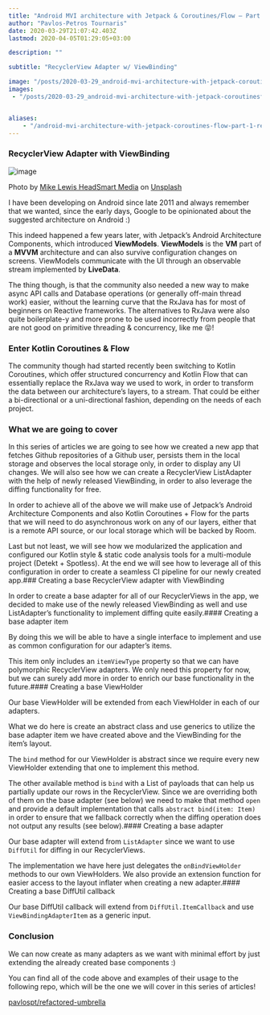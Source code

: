 ```yaml
---
title: "Android MVI architecture with Jetpack & Coroutines/Flow — Part 1 — RecyclerView Adapter w/…"
author: "Pavlos-Petros Tournaris"
date: 2020-03-29T21:07:42.403Z
lastmod: 2020-04-05T01:29:05+03:00

description: ""

subtitle: "RecyclerView Adapter w/ ViewBinding"

image: "/posts/2020-03-29_android-mvi-architecture-with-jetpack-coroutinesflowpart-1recyclerview-adapter-w/images/1.jpeg" 
images:
 - "/posts/2020-03-29_android-mvi-architecture-with-jetpack-coroutinesflowpart-1recyclerview-adapter-w/images/1.jpeg" 


aliases:
    - "/android-mvi-architecture-with-jetpack-coroutines-flow-part-1-recyclerview-adapter-w-83a10134207f"
---
```


### RecyclerView Adapter with ViewBinding



![image](/posts/2020-03-29_android-mvi-architecture-with-jetpack-coroutinesflowpart-1recyclerview-adapter-w/images/1.jpeg)

Photo by [Mike Lewis HeadSmart Media](https://unsplash.com/@mikeanywhere?utm_source=unsplash&amp;utm_medium=referral&amp;utm_content=creditCopyText) on [Unsplash](https://unsplash.com/s/photos/flow?utm_source=unsplash&amp;utm_medium=referral&amp;utm_content=creditCopyText)

I have been developing on Android since late 2011 and always remember that we wanted, since the early days, Google to be opinionated about the suggested architecture on Android :)

This indeed happened a few years later, with Jetpack’s Android Architecture Components, which introduced **ViewModels**. **ViewModels** is the **VM** part of a **MVVM** architecture and can also survive configuration changes on screens. ViewModels communicate with the UI through an observable stream implemented by **LiveData**.

The thing though, is that the community also needed a new way to make async API calls and Database operations (or generally off-main thread work) easier, without the learning curve that the RxJava has for most of beginners on Reactive frameworks. The alternatives to RxJava were also quite boilerplate-y and more prone to be used incorrectly from people that are not good on primitive threading &amp; concurrency, like me 😝!

### Enter Kotlin Coroutines &amp; Flow

The community though had started recently been switching to Kotlin Coroutines, which offer structured concurrency and Kotlin Flow that can essentially replace the RxJava way we used to work, in order to transform the data between our architecture’s layers, to a stream. That could be either a bi-directional or a uni-directional fashion, depending on the needs of each project.

### What we are going to cover

In this series of articles we are going to see how we created a new app that fetches Github repositories of a Github user, persists them in the local storage and observes the local storage only, in order to display any UI changes. We will also see how we can create a RecyclerView ListAdapter with the help of newly released ViewBinding, in order to also leverage the diffing functionality for free.

In order to achieve all of the above we will make use of Jetpack’s Android Architecture Components and also Kotlin Coroutines + Flow for the parts that we will need to do asynchronous work on any of our layers, either that is a remote API source, or our local storage which will be backed by Room.

Last but not least, we will see how we modularized the application and configured our Kotlin style &amp; static code analysis tools for a multi-module project (Detekt + Spotless). At the end we will see how to leverage all of this configuration in order to create a seamless CI pipeline for our newly created app.### Creating a base RecyclerView adapter with ViewBinding

In order to create a base adapter for all of our RecyclerViews in the app, we decided to make use of the newly released ViewBinding as well and use ListAdapter’s functionality to implement diffing quite easily.#### Creating a base adapter item

By doing this we will be able to have a single interface to implement and use as common configuration for our adapter’s items.




This item only includes an `itemViewType` property so that we can have polymorphic RecyclerView adapters. We only need this property for now, but we can surely add more in order to enrich our base functionality in the future.#### Creating a base ViewHolder

Our base ViewHolder will be extended from each ViewHolder in each of our adapters.




What we do here is create an abstract class and use generics to utilize the base adapter item we have created above and the ViewBinding for the item’s layout.

The `bind` method for our ViewHolder is abstract since we require every new ViewHolder extending that one to implement this method.

The other available method is `bind` with a List of payloads that can help us partially update our rows in the RecyclerView. Since we are overriding both of them on the base adapter (see below) we need to make that method `open` and provide a default implementation that calls `abstract bind(item: Item)` in order to ensure that we fallback correctly when the diffing operation does not output any results (see below).#### Creating a base adapter

Our base adapter will extend from `ListAdapter` since we want to use `DiffUtil` for diffing in our RecyclerViews.




The implementation we have here just delegates the `onBindViewHolder` methods to our own ViewHolders. We also provide an extension function for easier access to the layout inflater when creating a new adapter.#### Creating a base DiffUtil callback

Our base DiffUtil callback will extend from `DiffUtil.ItemCallback` and use `ViewBindingAdapterItem` as a generic input.




### Conclusion

We can now create as many adapters as we want with minimal effort by just extending the already created base components :)

You can find all of the code above and examples of their usage to the following repo, which will be the one we will cover in this series of articles!

[pavlospt/refactored-umbrella](https://github.com/pavlospt/refactored-umbrella)
